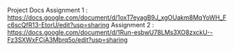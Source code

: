 Project Docs
Assignment 1 : https://docs.google.com/document/d/1oxT7eyagB9J_xgOUakm8MqYoWH_Fc6scQfR13-EtorU/edit?usp=sharing
Assignment 2 : https://docs.google.com/document/d/1Run-esbwU78LMs3XO8zxckU--Fz3SXWxFCjA3Mbrq5o/edit?usp=sharing